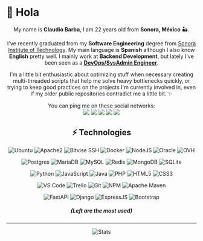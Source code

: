 # 👋 Hola
<center>

My name is __Claudio Barba__, I am 22 years old from __Sonora, México__ 🏜.  

I've recently graduated from my __Software Engineering__ degree from [Sonora Institute of Technology](https://www.itson.mx/). My main language is __Spanish__ although I also know __English__ pretty well. I mainly work at __Backend Development__, but lately I've been seen as a __[DevOps/SysAdmin Engineer](https://devops.stackexchange.com/a/160)__.  

I'm a little bit enthusiastic about optimizing stuff when necessary creating multi-threaded scripts that help me solve heavy bottlenecks quickly, or trying to keep good practices on the projects I'm currently involved in, even if my older public repositories contradict me a little bit. ✨


You can ping me on these social networks:  
[![](https://img.shields.io/badge/-@ClauditoBo-ff69b4?style=flat-square&logo=instagram&logoColor=white)](https://instagram.com/clauditobo)
[![](https://img.shields.io/badge/-@ClauditoBo-1DA1F2?style=flat-square&logo=twitter&logoColor=ffffff)](https://twitter.com/clauditobo)
[![](https://img.shields.io/badge/-Kledioz%236723-7289da?style=flat-square&logo=Discord&logoColor=white)](https://discordapp.com/users/268557885980672001)
[![](https://img.shields.io/badge/-Claudio_Bo-blue?style=flat-square&logo=Linkedin&logoColor=white)](https://www.linkedin.com/in/claudio-bo/)
[![](https://img.shields.io/badge/-claudiobo1122@gmail.com-red?style=flat-square&logo=gmail&logoColor=white)](mailto:claudiobo1122@gmail.com)

## ⚡ Technologies
<!-- DevOps: -->
![Ubuntu](https://img.shields.io/badge/Ubuntu-E95420?style=flat-square&logo=ubuntu&logoColor=white)
![Apache2](https://img.shields.io/badge/Apache2-D42029?style=flat-square&logo=apache&logoColor=white)
![Bitvise SSH](https://img.shields.io/badge/Bitvise_SSH_Client-2185D0?style=flat-square&logo=google-cloud&logoColor=white)
![Docker](https://img.shields.io/badge/Docker-0db7ed?style=flat-square&logo=docker&logoColor=white)
![NodeJS](https://img.shields.io/badge/NodeJS-6DA55F?style=flat-square&logo=node.js&logoColor=white)
![Oracle](https://img.shields.io/badge/Oracle_Cloud-F80000?style=flat-square&logo=oracle&logoColor=white)
![OVH](https://img.shields.io/badge/OVH-123F6D?style=flat-square&logo=ovh&logoColor=#123F6D)
<!-- Databases: -->
![Postgres](https://img.shields.io/badge/Postgres-316192?style=flat-square&logo=postgresql&logoColor=white)
![MariaDB](https://img.shields.io/badge/MariaDB-003545?style=flat-square&logo=mariadb&logoColor=white)
![MySQL](https://img.shields.io/badge/MySQL-00f?style=flat-square&logo=mysql&logoColor=white)
![Redis](https://img.shields.io/badge/Redis-DD0031?style=flat-square&logo=redis&logoColor=white)
![MongoDB](https://img.shields.io/badge/MongoDB-4ea94b?style=flat-square&logo=mongodb&logoColor=white)
![SQLite](https://img.shields.io/badge/SQLite-07405e?style=flat-square&logo=sqlite&logoColor=white)  
<!-- Languages: -->
![Python](https://img.shields.io/badge/-Python-3670A0?style=flat-square&logo=python&logoColor=white)
![JavaScript](https://img.shields.io/badge/-JavaScript-F7DF1C?style=flat-square&logo=javascript&logoColor=black&color=F7DF1C)
![Java](https://img.shields.io/badge/-Java-ED2025?style=flat-square&logo=ORACLE&logoColor=white&color=ED2025)
![PHP](https://img.shields.io/badge/PHP-777BB4?style=flat-square&logo=php&logoColor=white)
![HTML5](https://img.shields.io/badge/-HTML5-E44D27?style=flat-square&logo=html5&logoColor=ffffff)
![CSS3](https://img.shields.io/badge/-CSS3-1572B6?style=flat-square&logo=css3)  
<!-- Tools: -->
![VS Code](https://img.shields.io/badge/-VSCode-007ACC?style=flat-square&logo=visual-studio-code)
![Trello](https://img.shields.io/badge/Trello-026AA7?style=flat-square&logo=Trello&logoColor=white)
![Git](https://img.shields.io/badge/-Git-F05032?style=flat-square&logo=git&logoColor=ffffff)
![NPM](https://img.shields.io/badge/NPM-%23000000.svg?style=flat-square&logo=npm&logoColor=white)
![Apache Maven](https://img.shields.io/badge/Apache%20Maven-C71A36?style=flat-square&logo=Apache%20Maven&logoColor=white)  
<!-- Frameworks: -->
![FastAPI](https://img.shields.io/badge/FastAPI-005571?style=flat-square&logo=fastapi)
![Django](https://img.shields.io/badge/Django-092E20?style=flat-square&logo=django&logoColor=white)
![ExpressJS](https://img.shields.io/badge/ExpressJS-404d59?style=flat-square&logo=express&logoColor=61DAFB)
![Bootstrap](https://img.shields.io/badge/Bootstrap-563D7C?style=flat-square&logo=bootstrap&logoColor=white)
##### (Left are the most used)
---
![Stats](https://github-readme-stats.vercel.app/api?username=claudiobo&count_private=true&show_icons=true&include_all_commits=true&theme=dark)

</center>
